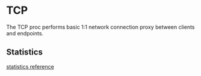 # TCP

The TCP proc performs basic 1:1 network connection proxy between clients and endpoints.

## Statistics

[statistics reference](/arch/stats/#statistics)
